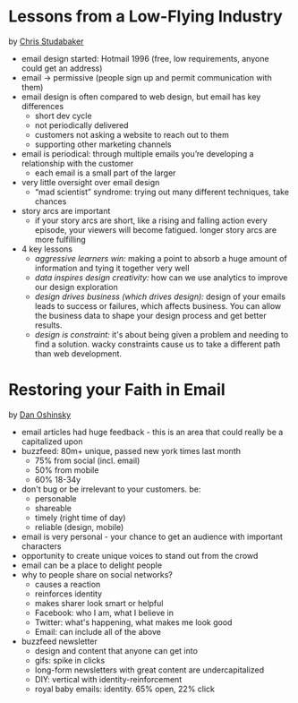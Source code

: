 Lessons from a Low-Flying Industry
==================================

by [Chris Studabaker](https://twitter.com/cstudabaker)

* email design started: Hotmail 1996 (free, low requirements, anyone could get an address)
* email -> permissive (people sign up and permit communication with them)
* email design is often compared to web design, but email has key differences
  * short dev cycle
  * not periodically delivered
  * customers not asking a website to reach out to them
  * supporting other marketing channels
* email is periodical: through multiple emails you’re developing a relationship with the customer
  * each email is a small part of the larger
* very little oversight over email design
  * “mad scientist” syndrome: trying out many different techniques, take chances
* story arcs are important
  * if your story arcs are short, like a rising and falling action every episode, your viewers will become fatigued. longer story arcs are more fulfilling
* 4 key lessons
  * *aggressive learners win:* making a point to absorb a huge amount of information and tying it together very well
  * *data inspires design creativity:* how can we use analytics to improve our design exploration
  * *design drives business (which drives design):* design of your emails leads to success or failures, which affects business. You can allow the business data to shape your design process and get better results.
  * *design is constraint:* it's about being given a problem and needing to find a solution. wacky constraints cause us to take a different path than web development.


Restoring your Faith in Email
=============================

by [Dan Oshinsky](https://twitter.com/danoshinsky)

* email articles had huge feedback - this is an area that could really be a capitalized upon
* buzzfeed: 80m+ unique, passed new york times last month
  * 75% from social (incl. email)
  * 50% from mobile
  * 60% 18-34y
* don't bug or be irrelevant to your customers. be:
  * personable
  * shareable
  * timely (right time of day)
  * reliable (design, mobile)
* email is very personal - your chance to get an audience with important characters
* opportunity to create unique voices to stand out from the crowd
* email can be a place to delight people
* why to people share on social networks?
  * causes a reaction
  * reinforces identity
  * makes sharer look smart or helpful
  * Facebook: who I am, what I believe in
  * Twitter: what's happening, what makes me look good
  * Email: can include all of the above
* buzzfeed newsletter
  * design and content that anyone can get into
  * gifs: spike in clicks
  * long-form newsletters with great content are undercapitalized
  * DIY: vertical with identity-reinforcement
  * royal baby emails: identity. 65% open, 22% click